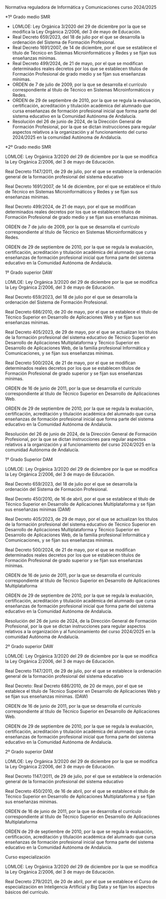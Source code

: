 Normativa reguladora de Informática y Comunicaciones curso 2024/2025

*1º Grado medio SMR

- LOMLOE: Ley Orgánica 3/2020 del 29 de diciembre por la que se modifica la Ley Orgánica 2/2006, del 3 de mayo de Educación.
- Real Decreto 659/2023, del 18 de julio por el que se desarrolla la ordenación del Sistema de Formación Profesional.
- Real Decreto 1691/2007, de 14 de diciembre, por el que se establece el título de Técnico en Sistemas Microinformáticos y Redes y se fijan sus enseñanzas mínimas.
- Real Decreto 499/2024, de 21 de mayo, por el que se modifican determinados reales decretos por los que se establecen títulos de Formación Profesional de grado medio y se fijan sus enseñanzas mínimas.
- ORDEN de 7 de julio de 2009, por la que se desarrolla el currículo correspondiente al título de Técnico en Sistemas Microinformáticos y Redes.
- ORDEN de 29 de septiembre de 2010, por la que se regula la evaluación, certificación, acreditación y titulación académica del alumnado que cursa enseñanzas de formación profesional inicial que forma parte del sistema educativo en la Comunidad Autónoma de Andalucía.
- Resolución del 26 de junio de 2024, de la Dirección General de Formación Profesional, por la que se dictan instrucciones para regular aspectos relativos a la organización y al funcionamiento del curso 2024/2025 en la comunidad Autónoma de Andalucía. 

*2º Grado medio SMR

LOMLOE: Ley Orgánica 3/2020 del 29 de diciembre por la que se modifica la Ley Orgánica 2/2006, del 3 de mayo de Educación.

Real Decreto 1147/2011, de 29 de julio, por el que se establece la ordenación general de la formación profesional del sistema educativo

Real Decreto 1691/2007, de 14 de diciembre, por el que se establece el título de Técnico en Sistemas Microinformáticos y Redes y se fijan sus enseñanzas mínimas.

Real Decreto 499/2024, de 21 de mayo, por el que se modifican determinados reales decretos por los que se establecen títulos de Formación Profesional de grado medio y se fijan sus enseñanzas mínimas.

ORDEN de 7 de julio de 2009, por la que se desarrolla el currículo correspondiente al título de Técnico en Sistemas Microinformáticos y Redes.

ORDEN de 29 de septiembre de 2010, por la que se regula la evaluación, certificación, acreditación y titulación académica del alumnado que cursa enseñanzas de formación profesional inicial que forma parte del sistema educativo en la Comunidad Autónoma de Andalucía.

1º Grado superior DAW




LOMLOE: Ley Orgánica 3/2020 del 29 de diciembre por la que se modifica la Ley Orgánica 2/2006, del 3 de mayo de Educación.

Real Decreto 659/2023, del 18 de julio por el que se desarrolla la ordenación del Sistema de Formación Profesional. 

Real Decreto 686/2010, de 20 de mayo, por el que se establece el título de Técnico Superior en Desarrollo de Aplicaciones Web y se fijan sus enseñanzas mínimas. 

Real Decreto 405/2023, de 29 de mayo, por el que se actualizan los títulos de la formación profesional del sistema educativo de Técnico Superior en Desarrollo de Aplicaciones Multiplataforma y Técnico Superior en Desarrollo de Aplicaciones Web, de la familia profesional Informática y Comunicaciones, y se fijan sus enseñanzas mínimas.

Real Decreto 500/2024, de 21 de mayo, por el que se modifican determinados reales decretos por los que se establecen títulos de Formación Profesional de grado superior y se fijan sus enseñanzas mínimas.

ORDEN de 16 de junio de 2011, por la que se desarrolla el currículo correspondiente al título de Técnico Superior en Desarrollo de Aplicaciones Web.

ORDEN de 29 de septiembre de 2010, por la que se regula la evaluación, certificación, acreditación y titulación académica del alumnado que cursa enseñanzas de formación profesional inicial que forma parte del sistema educativo en la Comunidad Autónoma de Andalucía.

Resolución del 26 de junio de 2024, de la Dirección General de Formación Profesional, por la que se dictan instrucciones para regular aspectos relativos a la organización y al funcionamiento del curso 2024/2025 en la comunidad Autónoma de Andalucía. 

1º Grado Superior DAM

LOMLOE: Ley Orgánica 3/2020 del 29 de diciembre por la que se modifica la Ley Orgánica 2/2006, del 3 de mayo de Educación.

Real Decreto 659/2023, del 18 de julio por el que se desarrolla la ordenación del Sistema de Formación Profesional. 

Real Decreto 450/2010, de 16 de abril, por el que se establece el título de Técnico Superior en Desarrollo de Aplicaciones Multiplataforma y se fijan sus enseñanzas mínimas  (DAM)

Real Decreto 405/2023, de 29 de mayo, por el que se actualizan los títulos de la formación profesional del sistema educativo de Técnico Superior en Desarrollo de Aplicaciones Multiplataforma y Técnico Superior en Desarrollo de Aplicaciones Web, de la familia profesional Informática y Comunicaciones, y se fijan sus enseñanzas mínimas.

Real Decreto 500/2024, de 21 de mayo, por el que se modifican determinados reales decretos por los que se establecen títulos de Formación Profesional de grado superior y se fijan sus enseñanzas mínimas.

ORDEN de 16 de junio de 2011, por la que se desarrolla el currículo correspondiente al título de Técnico Superior en Desarrollo de Aplicaciones Multiplataforma

ORDEN de 29 de septiembre de 2010, por la que se regula la evaluación, certificación, acreditación y titulación académica del alumnado que cursa enseñanzas de formación profesional inicial que forma parte del sistema educativo en la Comunidad Autónoma de Andalucía.

Resolución del 26 de junio de 2024, de la Dirección General de Formación Profesional, por la que se dictan instrucciones para regular aspectos relativos a la organización y al funcionamiento del curso 2024/2025 en la comunidad Autónoma de Andalucía. 















2º Grado superior DAW





LOMLOE: Ley Orgánica 3/2020 del 29 de diciembre por la que se modifica la Ley Orgánica 2/2006, del 3 de mayo de Educación.

Real Decreto 1147/2011, de 29 de julio, por el que se establece la ordenación general de la formación profesional del sistema educativo

Real Decreto: Real Decreto 686/2010, de 20 de mayo, por el que se establece el título de Técnico Superior en Desarrollo de Aplicaciones Web y se fijan sus enseñanzas mínimas. (DAW)

ORDEN de 16 de junio de 2011, por la que se desarrolla el currículo correspondiente al título de Técnico Superior en Desarrollo de Aplicaciones Web.

ORDEN de 29 de septiembre de 2010, por la que se regula la evaluación, certificación, acreditación y titulación académica del alumnado que cursa enseñanzas de formación profesional inicial que forma parte del sistema educativo en la Comunidad Autónoma de Andalucía.





2º Grado superior DAM




LOMLOE: Ley Orgánica 3/2020 del 29 de diciembre por la que se modifica la Ley Orgánica 2/2006, del 3 de mayo de Educación.

Real Decreto 1147/2011, de 29 de julio, por el que se establece la ordenación general de la formación profesional del sistema educativo

Real Decreto 450/2010, de 16 de abril, por el que se establece el título de Técnico Superior en Desarrollo de Aplicaciones Multiplataforma y se fijan sus enseñanzas mínimas.

ORDEN de 16 de junio de 2011, por la que se desarrolla el currículo correspondiente al título de Técnico Superior en Desarrollo de Aplicaciones Multiplataforma

ORDEN de 29 de septiembre de 2010, por la que se regula la evaluación, certificación, acreditación y titulación académica del alumnado que cursa enseñanzas de formación profesional inicial que forma parte del sistema educativo en la Comunidad Autónoma de Andalucía.









Curso especialización

LOMLOE: Ley Orgánica 3/2020 del 29 de diciembre por la que se modifica la Ley Orgánica 2/2006, del 3 de mayo de Educación.

Real Decreto 279/2021, de 20 de abril, por el que se establece el Curso de especialización en Inteligencia Artificial y Big Data y se fijan los aspectos básicos del currículo.

